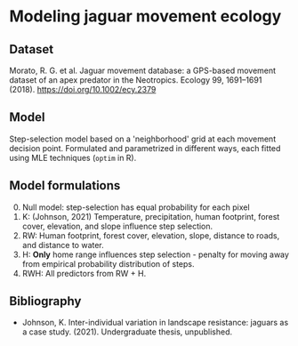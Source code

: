 # Modeling jaguar movement ecology

## Dataset

Morato, R. G. et al. Jaguar movement database: a GPS-based movement dataset of an apex predator in the Neotropics. Ecology 99, 1691–1691 (2018). <https://doi.org/10.1002/ecy.2379>

## Model

Step-selection model based on a 'neighborhood' grid at each movement decision point. Formulated and parametrized in different ways, each fitted using MLE techniques (`optim` in R).

## Model formulations

0. Null model: step-selection has equal probability for each pixel
1. K: (Johnson, 2021) Temperature, precipitation, human footprint, forest cover, elevation, and slope influence step selection.
2. RW: Human footprint, forest cover, elevation, slope, distance to roads, and distance to water.
3. H: **Only** home range influences step selection - penalty for moving away from empirical probability distribution of steps.
4. RWH: All predictors from RW + H.

## Bibliography

- Johnson, K. Inter-individual variation in landscape resistance: jaguars as a case study. (2021). Undergraduate thesis, unpublished.
